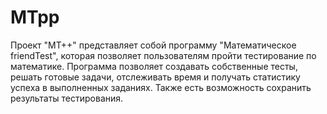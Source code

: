# MTpp
Проект "MT++" представляет собой программу "Математическое friendTest", которая позволяет пользователям пройти тестирование по математике. Программа позволяет создавать собственные тесты, решать готовые задачи, отслеживать время и получать статистику успеха в выполненных заданиях. Также есть возможность сохранить результаты тестирования.
